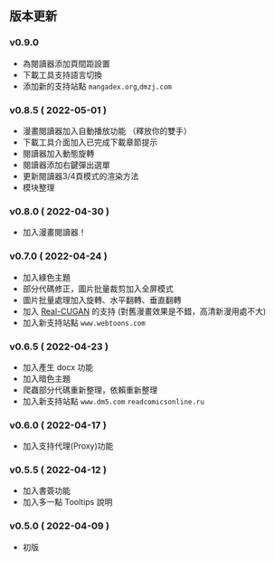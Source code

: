 ## 版本更新

### v0.9.0

- 為閱讀器添加頁間距設置
- 下載工具支持語言切換
- 添加新的支持站點 `mangadex.org`,`dmzj.com`

### v0.8.5 ( 2022-05-01 )

- 漫畫閱讀器加入自動播放功能 （釋放你的雙手）
- 下載工具介面加入已完成下載章節提示
- 閱讀器加入動態旋轉
- 閱讀器添加右鍵彈出選單
- 更新閱讀器3/4頁模式的渲染方法
- 模块整理

### v0.8.0 ( 2022-04-30 )

- 加入漫畫閱讀器！

### v0.7.0 ( 2022-04-24 )

- 加入綠色主題
- 部分代碼修正，圖片批量裁剪加入全屏模式
- 圖片批量處理加入旋轉、水平翻轉、垂直翻轉
- 加入 [Real-CUGAN](https://github.com/nihui/realcugan-ncnn-vulkan) 的支持 (對舊漫畫效果是不錯，高清新漫用處不大)
- 加入新支持站點 `www.webtoons.com`

### v0.6.5 ( 2022-04-23 )

- 加入產生 docx 功能
- 加入暗色主題
- 爬蟲部分代碼重新整理，依賴重新整理
- 加入新支持站點 `www.dm5.com` `readcomicsonline.ru`

### v0.6.0 ( 2022-04-17 )

- 加入支持代理(Proxy)功能

### v0.5.5 ( 2022-04-12 )

- 加入書簽功能
- 加入多一點 Tooltips 說明

### v0.5.0 ( 2022-04-09 )

- 初版